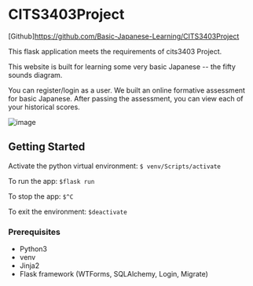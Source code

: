 # CITS3403Project
[Github]https://github.com/Basic-Japanese-Learning/CITS3403Project

This flask application meets the requirements of cits3403 Project. 

This website is built for learning some very basic Japanese -- the fifty sounds diagram. 

You can register/login as a user. We built an online formative assessment for basic Japanese. After passing the assessment, you can view each of your historical scores.

![image](https://user-images.githubusercontent.com/81564573/118383180-3cd0cd80-b62e-11eb-9fea-971b65a0a70f.png)


## Getting Started

Activate the python virtual environment:
`$ venv/Scripts/activate`

To run the app:
`$flask run`

To stop the app:
`$^C`

To exit the environment:
`$deactivate`

### Prerequisites

* Python3
* venv
* Jinja2
* Flask framework (WTForms, SQLAlchemy, Login, Migrate)
